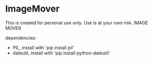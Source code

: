 # ImageMover
This is created for personal use only. Use is at your own risk.
IMAGE MOVER

dependencies:

- PIL, install with 'pip install pil'
- dateutil, install with 'pip install python-dateutil' 
